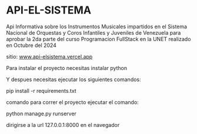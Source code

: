 # API-EL-SISTEMA
 Api Informativa sobre los Instrumentos Musicales impartidos en el Sistema Nacional de Orquestas y Coros Infantiles y Juveniles de Venezuela para aprobar la 2da parte del curso Programacion FullStack en la UNET realizado en Octubre del 2024


sitio: www.api-elsistema.vercel.app

Para instalar el proyecto necesitas instalar python
 
Y despues necesitas ejecutar los siguientes comandos:

pip install -r requirements.txt

comando para correr el proyecto ejecutar el comando:

python manage.py runserver

dirigirse a la url 127.0.0.1:8000 en el navegador

